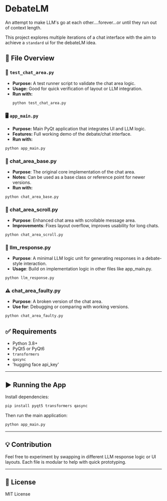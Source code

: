# DebateLM
An attempt to make LLM's go at each other....forever...or until they run out of context length.

This project explores multiple iterations of a chat interface with the aim to achieve a `standard` ui for the debateLM idea.

## 📂 File Overview

### 🧪 `test_chat_area.py`
- **Purpose:** A test runner script to validate the chat area logic.
- **Usage:** Good for quick verification of layout or LLM integration.
- **Run with:**  
  ```bash
  python test_chat_area.py
  ```
### 🖥️ `app_main.py`
- **Purpose:** Main PyQt application that integrates UI and LLM logic.
- **Features:** Full working demo of the debate/chat interface.
- **Run with:**  
```bash
python app_main.py
```

### 🧱   chat_area_base.py  
- **Purpose**: The original core implementation of the chat area.
- **Notes**: Can be used as a base class or reference point for newer versions.
- **Run with:**  
```bash
python chat_area_base.py
```

### 📜 chat_area_scroll.py
- **Purpose**: Enhanced chat area with scrollable message area.
- **Improvements**: Fixes layout overflow, improves usability for long chats.
```bash
python chat_area_scroll.py
```

### 🧠 llm_response.py
- **Purpose**: A minimal LLM logic unit for generating responses in a debate-style interaction.
- **Usage**: Build on implementation logic in other files like app_main.py.
```bash
python llm_response.py
```

### ⚠️ chat_area_faulty.py
- **Purpose**: A broken version of the chat area.
- **Use for**: Debugging or comparing with working versions.
```bash
python chat_area_faulty.py
```

## ✅ Requirements

- Python 3.8+
- PyQt5 or PyQt6
- `transformers`
- `qasync`
- 'hugging face api_key'
---

## ▶️ Running the App
Install dependencies:

```bash
pip install pyqt5 transformers qasync
```

Then run the main application:

```bash
python app_main.py
```

---

## 💡 Contribution

Feel free to experiment by swapping in different LLM response logic or UI layouts. Each file is modular to help with quick prototyping.

---

## 📃 License

MIT License


